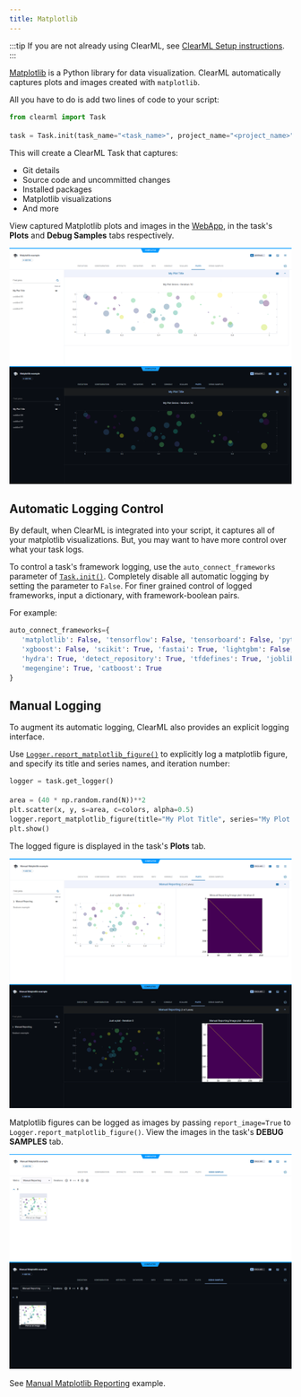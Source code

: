 ```yaml
---
title: Matplotlib
---
```


:::tip
If you are not already using ClearML, see [ClearML Setup instructions](../clearml_sdk/clearml_sdk_setup.md).
:::


[Matplotlib](https://matplotlib.org/) is a Python library for data visualization. ClearML automatically captures plots 
and images created with `matplotlib`. 

All you have to do is add two lines of code to your script:

```python
from clearml import Task

task = Task.init(task_name="<task_name>", project_name="<project_name>")
```

This will create a ClearML Task that captures:
* Git details
* Source code and uncommitted changes 
* Installed packages
* Matplotlib visualizations
* And more

View captured Matplotlib plots and images in the [WebApp](../webapp/webapp_exp_track_visual.md), 
in the task's **Plots** and **Debug Samples** tabs respectively.

![Task plots](../img/examples_matplotlib_example_01.png#light-mode-only)
![Task plots](../img/examples_matplotlib_example_01_dark.png#dark-mode-only)

## Automatic Logging Control 
By default, when ClearML is integrated into your script, it captures all of your matplotlib visualizations. 
But, you may want to have more control over what your task logs.

To control a task's framework logging, use the `auto_connect_frameworks` parameter of [`Task.init()`](../references/sdk/task.md#taskinit). 
Completely disable all automatic logging by setting the parameter to `False`. For finer grained control of logged 
frameworks, input a dictionary, with framework-boolean pairs.

For example:

```python
auto_connect_frameworks={
   'matplotlib': False, 'tensorflow': False, 'tensorboard': False, 'pytorch': True,
   'xgboost': False, 'scikit': True, 'fastai': True, 'lightgbm': False,
   'hydra': True, 'detect_repository': True, 'tfdefines': True, 'joblib': True,
   'megengine': True, 'catboost': True
}
```

## Manual Logging
To augment its automatic logging, ClearML also provides an explicit logging interface.

Use [`Logger.report_matplotlib_figure()`](../references/sdk/logger.md#report_matplotlib_figure) to explicitly log 
a matplotlib figure, and specify its title and series names, and iteration number:


```python
logger = task.get_logger()

area = (40 * np.random.rand(N))**2
plt.scatter(x, y, s=area, c=colors, alpha=0.5)
logger.report_matplotlib_figure(title="My Plot Title", series="My Plot Series", iteration=10, figure=plt)
plt.show()
```

The logged figure is displayed in the task's **Plots** tab. 

![Task Matplotlib plots](../img/manual_matplotlib_reporting_01.png#light-mode-only)
![Task Matplotlib plots](../img/manual_matplotlib_reporting_01_dark.png#dark-mode-only)

Matplotlib figures can be logged as images by passing `report_image=True` to `Logger.report_matplotlib_figure()`. 
View the images in the task's **DEBUG SAMPLES** tab.

![Task debug sample](../img/manual_matplotlib_reporting_03.png#light-mode-only)
![Task debug sample](../img/manual_matplotlib_reporting_03_dark.png#dark-mode-only)

See [Manual Matplotlib Reporting](../guides/reporting/manual_matplotlib_reporting.md) example.

